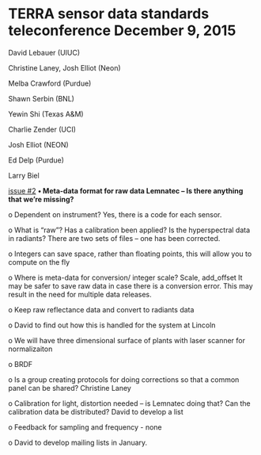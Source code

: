 # TERRA sensor data standards teleconference				December 9, 2015

David Lebauer (UIUC)

Christine Laney, Josh Elliot (Neon)

Melba Crawford (Purdue)

Shawn Serbin (BNL)

Yewin Shi (Texas A&M)

Charlie Zender (UCI)

Josh Elliot (NEON)

Ed Delp (Purdue)

Larry Biel


[issue #2](https://github.com/terraref/reference-data/issues/2)
**•	Meta-data format for raw data Lemnatec – Is there anything that we’re missing?**


o	Dependent on instrument?  Yes, there is a code for each sensor.

o	What is “raw”?  Has a calibration been applied?  Is the hyperspectral data in radiants?  There are two sets of files – one has been corrected.

o	Integers can save space, rather than floating points, this will allow you to compute on the fly

o	Where is meta-data for conversion/ integer scale? Scale, add_offset  It may be safer to save raw data in case there is a conversion error.  This may result in the need for multiple data releases.

o	Keep raw reflectance data and convert to radiants data 

o	David to find out how this is handled for the system at Lincoln

o	We will have three dimensional surface of plants with laser scanner for normalizaiton

o	BRDF

o	Is a group creating protocols for doing corrections so that a common panel can be shared? Christine Laney

o	Calibration for light, distortion needed – is Lemnatec doing that?  Can the calibration data be distributed? David to develop a list

o	Feedback for sampling and frequency - none


o	David to develop mailing lists in January.
